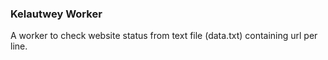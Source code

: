 ### Kelautwey Worker
A worker to check website status from text file (data.txt) containing url per line.

